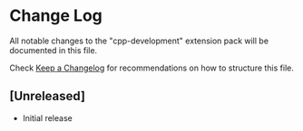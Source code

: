 # Change Log

All notable changes to the "cpp-development" extension pack will be documented in this file.

Check [Keep a Changelog](http://keepachangelog.com/) for recommendations on how to structure this file.

## [Unreleased]

- Initial release
